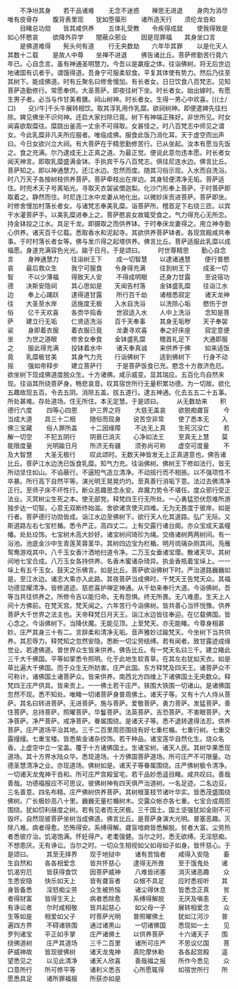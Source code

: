 <!-- { "loadSidebar": true } -->
　　不净坋其身　　若干品诸难
　　无念不迷惑　　禅思无进退
　　身肉为消尽　　唯有皮骨存
　　腹背表里现　　犹如箜篌形
　　诸所造天行　　须伦龙沓和
　　目睹总功勋　　皆其咸供养
　　五体礼受教　　令疾得成就
　　使我得致是　　如心怀愍哀
　　欲降外异学　　闇蔽众邪业
　　因是现罪福　　其身坐口言
　　是佛道难得　　髡头何有道
　　行无央数劫　　六年毕其罪
　　以是化天人　　其数十二载
　　是故人中尊　　坐禅不进退
　　佛告诸比丘。菩萨修勤苦行竟六年已。心自念言。虽有神通圣明慧力。今吾以是羸瘦之体。往诣佛树。将无后世边地诸国有讥者乎。谓饿得道。吾身宁可服柔软食。平复其体使有势力。然后乃往至其树下。能成佛道。时有丘聚名曰修舍慢加。有长者女。日日饮食八百梵志。见知菩萨造勤修行。常愿奉供。大圣菩萨。即夜往树下坐。时长者女。始出嫁时。有愿生男子者。必当与作甘美肴膳。祠山树神。时长者女。生得一男心中欢喜。[((土/口)　　殳)/牛]千头牛展转相饮。取其淳乳用作乳糜。欲祠树神。即便遣婢先往扫除。婢见佛坐不识何神。还启大家扫除已竟。树下有神端正殊好。非世所见。时女闻喜欲取糜往。糜跳出釜高一丈余不可得取。女甚怪之。时八百梵志中师见之谓女。今此乳糜非凡夫所应服者。唯临成佛。服食此饭乃消化耳。天于虚空而出声曰。今日女欲兴立大祠。有大菩萨在于精思勤修苦行。已从坐起。汝本有愿当先饭之。食之充满。尔乃逮成无上正真之道。为最正觉。便说此意勿违本愿。时长者女闻天神言。即取乳糜盛满金钵。手执宾干与八百梵志。俱往尼连水边。佛言比丘。菩萨知之。即以神通慧力。还江水边。忽然而度。随其习俗示现。入水而自洗浴。时八万天子各按树枝供养菩萨。菩萨牵枝出在岸边。其身轻便清净无垢。菩萨适住。时兜术天子号离垢光。寻取天衣袈裟僧迦梨。化沙门形奉上菩萨。于时菩萨即取着之。静然而住。时尼连江水中龙妻从地化出。以微妙床贡进菩萨。菩萨即坐。时修舍慢加村落长者女。与诸梵志奉美乳糜。诣菩萨所。稽首足下右绕三匝。以宾干水灌菩萨手。以美乳糜进奉上之。菩萨愍哀女故辄受食之。气力得充心无所恋。持金钵投之江水。具足千龙。即摄取之而供养钵。于时奉床龙妻得之。用立神寺勤心供养。诸天百千亿载。悉取香水和泥起寺。其欲供养菩萨钵者。各现宫殿咸共奉事。于时村落长者女等。佛与发爪得之起塔供养。佛言比丘。菩萨适服此乳糜以成福愿。身遂充满容色光光。踰于日月。于是颂曰。
　　时世尊精思　　勤心自念言
　　身神通慧力　　往诣树王下
　　成一切智慧　　以逮诸通慧
　　便行普愍哀　　最后救众生
　　我宁可服食　　令身得充满
　　往到树王下　　成圣一切智
　　不以少薄福　　得致天人安
　　不得成明眼　　还身力甘露
　　至说宿功德　　决斯安隐祠
　　其心思如是　　天闻告村落
　　金钵盛乳糜　　往诣江水边
　　奉上心踊跃　　逮得道甘露
　　所行百千劫　　诸根悉寂定
　　诸天龙神往　　大圣至水岸
　　适施度无极　　入水自洗浴
　　以洗除心垢　　愍伤于世俗
　　亿千天欢喜　　各赍华捣香
　　世寂适入水　　人中上洗浴
　　念知是菩萨　　建立行无垢
　　仁贤适洗浴　　百千天奉事
　　其身无垢秽　　天子奉袈裟
　　身即着衣服　　着衣服已竟
　　龙妻寻欢喜　　奉之好床座
　　寂定意便坐　　为世之道眼
　　修舍女奉食　　金钵盛乳糜
　　稽首礼足下　　大通即服之
　　服此得充满　　投钵着水中
　　诸天奉真诚　　来供养于佛
　　如来适饭竟　　乳糜极甘美
　　其身气力充　　行诣佛树下
　　适到佛树下　　行身不动摇
　　强如帝释步　　建立菩萨行
　　于是菩萨饭食已充。愍念十方救济危厄。欲坐树下现成佛道度脱众生。十方诸佛。咸示威变。显其瑞应。五百化鸟自然来现。往诣其所绕菩萨身。畅悲哀音。叹其宿世所行无量积累功德。为一切故。欲化五趣故现五百。令去五阴。消除五盖。拔五道行。逮五神通。化去五五二十五事。所处甚难。存处道场。住无所住。本无定慧。于是颂曰。
　　从无数劫来　　积德行六度
　　四等心四恩　　护三界之将
　　大慈无盖哀　　欲脱痴聋盲
　　今当成大道　　具三十二相
　　随俗而现身　　说苦空非常
　　使了悉本无　　入佛三宝藏
　　俗人罪所盖　　十二因缘障
　　不达无上真　　生死沉没亡
　　若解一切空　　不犯五阴行
　　阴衰已消灭　　心净如法王
　　至真无上慧　　莫能限度量
　　光明踰日月　　所济无有疆
　　须弥尚可称　　虚空可度量
　　不及大智慧　　大圣无极行
　　叹此颂时。无数天神皆发无上正真道意也。佛告诸比丘。菩萨江水边洗已饭食乳糜。知气力充。往诣佛树。佛树王下修如法行。皆无所动坚住如山。不谄蔽行。不逼短气造立清净。不动摇行而不相掁。以不强项性不卒暴。所行高下自然平等。演光明王晃晃灼灼。至真善行消垢下意。法过去佛清净正行。至师子床不坏性行。断众恶趣思念永安。弃魔力势令不堪任。度众邪行受正法业。灭冥树尘生死之本。使无部党。释梵四王行无所处。一心勇猛恐伏怨难所游独步达一切智。心意无双断终始滋。舍欲诸贪使灭四难。无为无畏度于彼岸。如是行者。菩萨德行功勋皆成。诣江水边至佛树下。欲行天人化其道路。弘广无际。又斯道路左右七宝栏楯。悉令严正。高四丈二。上有交露行诸台阁。亦众宝成天盖幢幡。处处珓饰。七宝树木高大妙好。诸宝树间琦珍为绳。交络诸树两两树间。有一浴池。池底金沙中生青莲芙蓉茎华。其树四边宝为栏楯。明月琉璃杂厕其间。凫雁鸳鸯游戏其中。八千玉女香汁洒地扫道令净。二万玉女垂诸宝璎。散诸天华。其树间地七宝合成。八万玉女各持供养。名香木蜜诸杂琦异。执金香瓶着宝垛上。一一垛上有五千玉女。鼓天之乐佛言。如是比丘。菩萨欲诣佛树下时。严治道路巍巍如是。至江水边。诸志大乘亦入此路。其夜菩萨当成佛时。千梵天王告梵天众。其福功德显耀清净。皆修道迹。慈悲喜护禅定神通。从千劫来奉行大道。今诣佛树。吾等当共往供养之。所修令吉以能归命。无有怨惧。终无所畏。无八难患。生天上人间十方佛前。在梵天宫。梵天闻之。六年苦行今诣佛树。皆共善心当怀悦豫。供养菩萨大千世界之法主也。天帝释梵日月天王。诣江水边皆往奉迎。在亿载佛国。皆心念之。今诣佛树下。当降伏魔。无能见顶。上至梵天。亦无能睹。今尊身相甚妙。庄严其身三十有二。言辞柔和清净无垢。音声雅妙过踰梵天。今坐树下当共供养。其忍辱力。释梵知之忽然安隐。悉断一切尘劳结缚。若有闻者。致甘露迹成缘觉业。若逮佛道。普世界众生皆来供养。佛告比丘。有一梵天名曰三千。建立睹此三千大千佛国。平等如掌悉令照明。化于此地生软青草。在其左右犹如天衣。如是草比遍大千佛国。而于众生无所妨害。庄严此国。东方释梵及四天王。诸菩萨众不可称计。诸佛国土诸菩萨众。皆来供养。南西北方四维上下诸佛国土无央数众。释梵四王庄严供具。皆来贡上。一一佛土若干庄严。铁围大铁围一切诸山。是诸佛国忽然不现。悉不知处。唯睹一切诸菩萨身普周佛土。诸天子等。又有十六人侍从菩萨。其名曰转进菩萨。无进菩萨。施与菩萨。爱敬菩萨。勇力菩萨。发猛菩萨。善住菩萨。总持菩萨。照曜菩萨。华鬘菩萨。法英菩萨。吉恐菩萨。不害眼菩萨。大净菩萨。净严菩萨。戒净菩萨。眷属围绕。是诸天子等。悉不退转逮得法忍。供养菩萨。庄严道场平治其地。三千二百里周匝围绕有好七重栏楯。七重行树。七重交露缦缦。七重宝楼。皆悉紫金诸杂挍饰。若干种品。诸宝莲华自然化生。烧众名香。上虚空中立一宝盖。覆于十方诸佛国土。生诸宝树。诸天人民。其树华果悉现道场。其十方界水陆众华。悉现道场。十方佛国菩萨道场。所可庄严不可限量。功德圣慧清净之业。亦现道场。佛树如是。诸天子等眷属围绕。庄严佛树极令清净。一切诸天龙鬼神干沓和。所可庄严宫殿室宅。若干品妙悉遥目睹。咸共叹曰。善哉善哉。功德福报应不可思议。彼佛树神有四天俱严治道树。一名足迹。二名边豆。三名善意。四名布精。庄严佛树供养菩萨。其树根茎枝节诸叶华实。皆悉茂盛围绕佛树。广长极妙高八十里。巍巍无量栏楯树木。交露众帐亦各七重。七宝合成周匝围绕。犹如忉利昼度之树。若有见者而无厌极。三千国土。国土坚强犹如金刚不可毁坏。自然现彼菩萨坐树当成佛道。佛言比丘。是菩萨身演大光明。普塞恶趣。灭除八难。病者得愈。恐怖得安。系缚得解。聋盲喑痾皆悉解脱。贫者大富。尘劳热者悉彼疗治。饥渴饱满。怀妊得产。老耄强健。当尔之时。悉无欲缚。无淫怒痴。不想患厌。无有诤讼。当尔之时。一切众生相视如父如母如子如身。皆怀慈心。于是颂曰。
　　其至无择界　　现于地狱中
　　诸有苦恼者　　咸得入安隐
　　畜生自然和　　各各相爱念
　　皆共怀慈心　　逮得无所畏
　　至于饿鬼处　　诸饥渴穷厄
　　皆获得食饮　　因菩萨威神
　　八难皆闭塞　　消灭诸恶趣
　　众生悉安隐　　快乐如天上
　　皆有聋盲者　　众根不具足
　　应时悉视听　　其身皆备悉
　　淫怒痴尘劳　　众生被热恼
　　诸尘得休息　　皆悉念正真
　　贫者得财富　　皆得生天上
　　病者悉除愈　　系缚得解脱
　　无厌及嗔恚　　无有诤讼者
　　尔时咸相敬　　皆共起慈心
　　如父母一子　　展转相爱念
　　众生等如是　　相爱如父子
　　时菩萨光明　　普照曜佛土
　　犹如江河沙　　普遍四方界
　　不碍诸铁围　　通过诸黑山
　　一切诸佛国　　悉现如一土
　　见罗列诸宝　　平正如手掌
　　庄严诸佛土　　以供养菩萨
　　十六诸天子　　围绕佛道树
　　庄严其道场　　三千二百里
　　诸所可庄严　　不思议亿国
　　菩萨威神故　　皆现彼佛树
　　诸天龙鬼神　　真陀摩休勒
　　各各起宫殿　　遥望悉见之
　　以见此清净　　诸天人欣喜
　　善哉福之报　　所作今悉见
　　众口意所行　　所可修平等
　　诸利义悉吉　　心所愿辄得
　　如宿世所行　　所愿悉具足
　　诸所罪福报　　所获亦如是
